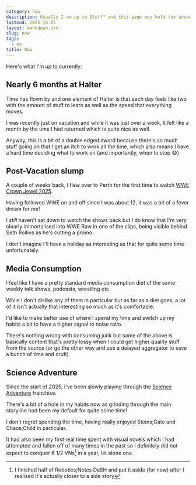 ```yaml
---
category: now
description: Usually I am up to Stuff™️ and this page may hold the answers you seek
lastmod: 2025-10-25
layout: markdown.vto
slug: now
tags:
  - me
title: Now
---
```

Here's what I'm up to currently:

## Nearly 6 months at Halter

Time has flown by and one element of Halter is that each day feels like two with the amount of stuff to learn as well as the speed that everything moves.

I was recently just on vacation and while it was just over a week, it felt like a month by the time I had returned which is quite nice as well.

Anyway, this is a bit of a double edged sword because there's so much stuff going on that I get an itch to work all the time, which also means I have a hard time deciding what to work on (and importantly, when to stop 😅)

## Post-Vacation slump

A couple of weeks back, I flew over to Perth for the first time to watch [WWE Crown Jewel 2025](https://en.wikipedia.org/wiki/Crown_Jewel_(2025)).

Having followed WWE on and off since I was about 12, it was a bit of a fever dream for me!

I *still* haven't sat down to watch the shows back but I do know that I'm very clearly immortalised into WWE Raw in one of the clips, being visible behind Seth Rollins as he's cutting a promo.

I don't imagine I'll have a holiday as interesting as that for quite some time unfortunately.

## Media Consumption

I feel like I have a pretty standard media consumption diet of the same weekly talk shows, podcasts, wrestling etc.

While I don't dislike any of them in particular but as far as a diet goes, a lot of it isn't actually that interesting so much as it's comfortable.

I'd like to make better use of where I spend my time and switch up my habits a bit to have a higher signal to noise ratio.

There's nothing wrong with consuming junk but some of the above is basically content that's pretty lossy when I could get higher quality stuff from the source (or go the other way and use a delayed aggregator to save a bunch of time and cruft)

## Science Adventure

Since the start of 2025, I've been slowly playing through the [Science Adventure](https://en.wikipedia.org/wiki/Science_Adventure) franchise.

There's a bit of a hole in my habits now as grinding through the main storyline had been my default for quite some time!

I don't regret spending the time, having really enjoyed Steins;Gate and Chaos;Child in particular.

It had also been my first real time spent with visual novels which I had attempted and fallen off of many times in the past so I definitely did not expect to conquer 6 1/2 VNs[^dash] in a year, let alone one.

[^dash]: I finished half of Robotics;Notes DaSH and put it aside (for now) after I realised it's actually closer to a side story
